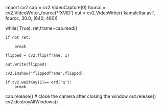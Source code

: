 import cv2
cap = cv2.VideoCapture(0)
fourcc = cv2.VideoWriter_fourcc(*'XVID')
out = cv2.VideoWriter('kamalelfar.avi', fourcc, 30.0, (640, 480))

while( True): 
    ret,frame=cap.read()
    
    if not ret:
        
        break
    
    flipped = cv2.flip(frame, 1)
    
    out.write(flipped)
            
    cv2.imshow('flippedframe',flipped)
        
    if cv2.waitKey(1)== ord('q'):
        break
            

cap.release()  # close the camera after closing the window
out.release()
cv2.destroyAllWindows()
